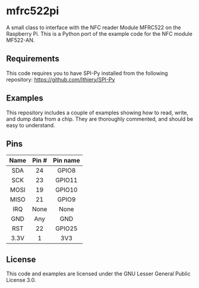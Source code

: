 # mfrc522pi

A small class to interface with the NFC reader Module MFRC522 on the Raspberry Pi.
This is a Python port of the example code for the NFC module MF522-AN.

## Requirements
This code requires you to have SPI-Py installed from the following repository:
https://github.com/lthiery/SPI-Py

## Examples
This repository includes a couple of examples showing how to read, write, and dump data from a chip. They are thoroughly commented, and should be easy to understand.

## Pins

| Name | Pin # | Pin name |
|:------:|:-------:|:--------:|
| SDA  | 24    |  GPIO8   |
| SCK  | 23    |  GPIO11  |
| MOSI | 19    |  GPIO10  |
| MISO | 21    |  GPIO9   |
| IRQ  | None  |   None   |
| GND  | Any   |   GND    |
| RST  | 22    |  GPIO25  |
| 3.3V | 1     |   3V3    |

## License
This code and examples are licensed under the GNU Lesser General Public License 3.0.

